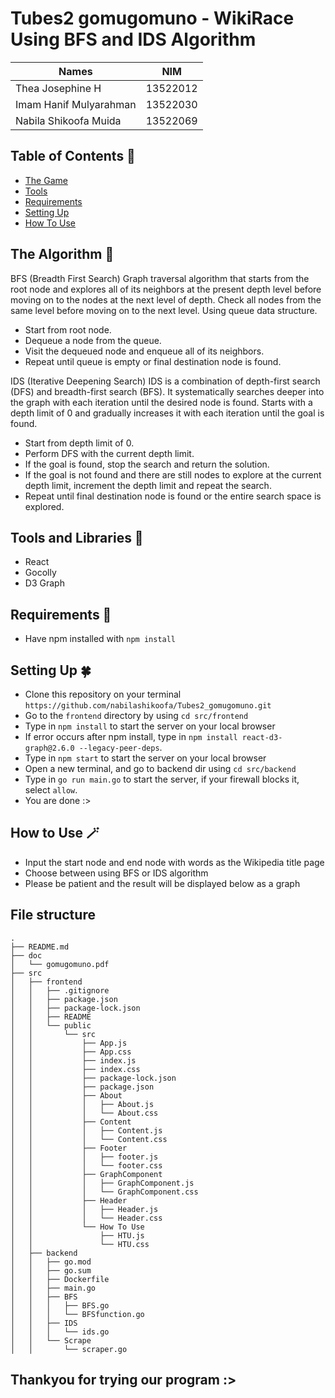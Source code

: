 # Tubes2 gomugomuno - WikiRace Using BFS and IDS Algorithm

| Names                     | NIM      |
| ----------------------    |:--------:|
| Thea Josephine H          | 13522012 |
| Imam Hanif Mulyarahman    | 13522030 |
| Nabila Shikoofa Muida     | 13522069 |

## Table of Contents 💫
* [The Game](#the-algorithm-👾)
* [Tools](#tools-and-libraries-🔨)
* [Requirements](#requirements-🫧)
* [Setting Up](#setting-up-🍀)
* [How To Use](#how-to-use-🪄)

## The Algorithm 👾
BFS (Breadth First Search)
Graph traversal algorithm that starts from the root node and explores all of its neighbors at the present depth level before moving on to the nodes at the next level of depth. Check all nodes from the same level before moving on to the next level. Using queue data structure. 
- Start from root node.
- Dequeue a node from the queue.
- Visit the dequeued node and enqueue all of its neighbors.
- Repeat until queue is empty or final destination node is found.

IDS (Iterative Deepening Search)
IDS is a combination of depth-first search (DFS) and breadth-first search (BFS). It systematically searches deeper into the graph with each iteration until the desired node is found. Starts with a depth limit of 0 and gradually increases it with each iteration until the goal is found.
- Start from depth limit of 0.
- Perform DFS with the current depth limit.
- If the goal is found, stop the search and return the solution.
- If the goal is not found and there are still nodes to explore at the current depth limit, increment the depth limit and repeat the search.
- Repeat until final destination node is found or the entire search space is explored.

## Tools and Libraries 🔨
- React
- Gocolly
- D3 Graph

## Requirements 🫧
- Have npm installed with `npm install`

## Setting Up 🍀
- Clone this repository on your terminal `https://github.com/nabilashikoofa/Tubes2_gomugomuno.git`
- Go to the `frontend` directory by using `cd src/frontend`
- Type in `npm install` to start the server on your local browser
- If error occurs after npm install, type in `npm install react-d3-graph@2.6.0 --legacy-peer-deps`.
- Type in `npm start` to start the server on your local browser
- Open a new terminal, and go to backend dir using `cd src/backend`
- Type in `go run main.go` to start the server, if your firewall blocks it, select `allow`.
- You are done :>

## How to Use 🪄
- Input the start node and end node with words as the Wikipedia title page
- Choose between using BFS or IDS algorithm
- Please be patient and the result will be displayed below as a graph

## File structure
```
.
├── README.md
├── doc
│   └── gomugomuno.pdf
├── src
│   ├── frontend
│   │   ├── .gitignore
│   │   ├── package.json
│   │   ├── package-lock.json
│   │   ├── README
│   │   └── public
│   │       └── src
│   │           ├── App.js
│   │           ├── App.css
│   │           ├── index.js
│   │           ├── index.css
│   │           ├── package-lock.json
│   │           ├── package.json
│   │           ├── About
│   │           │   ├── About.js
│   │           │   └── About.css
│   │           ├── Content
│   │           │   ├── Content.js
│   │           │   └── Content.css
│   │           ├── Footer
│   │           │   ├── footer.js
│   │           │   └── footer.css
│   │           ├── GraphComponent
│   │           │   ├── GraphComponent.js
│   │           │   └── GraphComponent.css
│   │           ├── Header
│   │           │   ├── Header.js
│   │           │   └── Header.css
│   │           └── How To Use
│   │               ├── HTU.js
│   │               └── HTU.css
│   ├── backend
│   │   ├── go.mod
│   │   ├── go.sum
│   │   ├── Dockerfile
│   │   ├── main.go
│   │   ├── BFS
│   │   │   ├── BFS.go
│   │   │   └── BFSfunction.go
│   │   ├── IDS
│   │   │   └── ids.go
│   │   └── Scrape
│   │       └── scraper.go
```
## Thankyou for trying our program :>